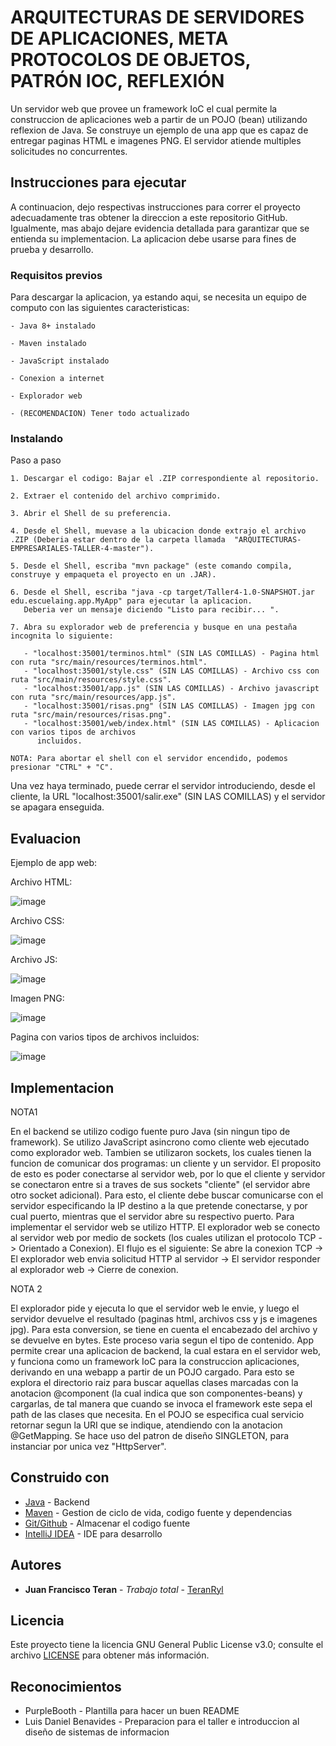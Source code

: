 # ARQUITECTURAS DE SERVIDORES DE APLICACIONES, META PROTOCOLOS DE OBJETOS, PATRÓN IOC, REFLEXIÓN

Un servidor web que provee un framework IoC el cual permite la construccion de aplicaciones web a partir de un POJO (bean) utilizando reflexion de Java. Se construye un ejemplo de una app que es capaz de entregar paginas HTML e imagenes PNG. El servidor atiende multiples solicitudes no concurrentes.

## Instrucciones para ejecutar

A continuacion, dejo respectivas instrucciones para correr el proyecto adecuadamente tras obtener la direccion a este repositorio GitHub. Igualmente, mas abajo dejare evidencia detallada para garantizar que se entienda su implementacion. La aplicacion debe usarse para fines de prueba y desarrollo.

### Requisitos previos

Para descargar la aplicacion, ya estando aqui, se necesita un equipo de computo con las siguientes caracteristicas:

```
- Java 8+ instalado

- Maven instalado

- JavaScript instalado

- Conexion a internet

- Explorador web

- (RECOMENDACION) Tener todo actualizado
```

### Instalando

Paso a paso

```
1. Descargar el codigo: Bajar el .ZIP correspondiente al repositorio.

2. Extraer el contenido del archivo comprimido.

3. Abrir el Shell de su preferencia.

4. Desde el Shell, muevase a la ubicacion donde extrajo el archivo .ZIP (Deberia estar dentro de la carpeta llamada  "ARQUITECTURAS-EMPRESARIALES-TALLER-4-master").

5. Desde el Shell, escriba "mvn package" (este comando compila, construye y empaqueta el proyecto en un .JAR).

6. Desde el Shell, escriba "java -cp target/Taller4-1.0-SNAPSHOT.jar edu.escuelaing.app.MyApp" para ejecutar la aplicacion.
   Deberia ver un mensaje diciendo "Listo para recibir... ".

7. Abra su explorador web de preferencia y busque en una pestaña incognita lo siguiente:
   
   - "localhost:35001/terminos.html" (SIN LAS COMILLAS) - Pagina html con ruta "src/main/resources/terminos.html".
   - "localhost:35001/style.css" (SIN LAS COMILLAS) - Archivo css con ruta "src/main/resources/style.css".
   - "localhost:35001/app.js" (SIN LAS COMILLAS) - Archivo javascript con ruta "src/main/resources/app.js".
   - "localhost:35001/risas.png" (SIN LAS COMILLAS) - Imagen jpg con ruta "src/main/resources/risas.png".
   - "localhost:35001/web/index.html" (SIN LAS COMILLAS) - Aplicacion con varios tipos de archivos 
      incluidos.

NOTA: Para abortar el shell con el servidor encendido, podemos presionar "CTRL" + "C".
```

Una vez haya terminado, puede cerrar el servidor introduciendo, desde el cliente, la URL "localhost:35001/salir.exe" (SIN LAS COMILLAS) y el servidor se apagara enseguida.



## Evaluacion

Ejemplo de app web:

Archivo HTML:

![image](https://github.com/TeranRyl/ARQUITECTURAS-EMPRESARIALES-TALLER-4/assets/81679109/26d18117-6a9d-4b35-b3f8-296f4c70e8f5)


Archivo CSS:

![image](https://github.com/TeranRyl/ARQUITECTURAS-EMPRESARIALES-TALLER-4/assets/81679109/1f416977-6a2a-4e81-958f-ac7978a71136)


Archivo JS:

![image](https://github.com/TeranRyl/ARQUITECTURAS-EMPRESARIALES-TALLER-4/assets/81679109/7c0fdbd3-ac39-4a77-abad-bbce4562cf72)


Imagen PNG:

![image](https://github.com/TeranRyl/ARQUITECTURAS-EMPRESARIALES-TALLER-4/assets/81679109/b38e86a6-a725-4d9d-881a-78b6df1342d5)


Pagina con varios tipos de archivos incluidos:

![image](https://github.com/TeranRyl/ARQUITECTURAS-EMPRESARIALES-TALLER-4/assets/81679109/516ab361-97e6-48ae-8226-ee04b495c880)










## Implementacion

NOTA1

En el backend se utilizo codigo fuente puro Java (sin ningun tipo de framework). Se utilizo JavaScript asincrono como cliente web ejecutado como explorador web.
Tambien se utilizaron sockets, los cuales tienen la funcion de comunicar dos programas: un cliente y un servidor. El proposito de esto es poder conectarse al servidor web, por lo que el cliente y servidor se conectaron entre si a traves de sus sockets "cliente" (el servidor abre otro socket adicional). Para esto, el cliente debe buscar comunicarse con el servidor especificando la IP destino a la que pretende conectarse, y por cual puerto, mientras que el servidor abre su respectivo puerto.
Para implementar el servidor web se utilizo HTTP.
El explorador web se conecto al servidor web por medio de sockets (los cuales utilizan el protocolo TCP -> Orientado a Conexion).
El flujo es el siguiente: Se abre la conexion TCP -> El explorador web envia solicitud HTTP al servidor -> El servidor responder al explorador web -> Cierre de conexion.


NOTA 2

El explorador pide y ejecuta lo que el servidor web le envie, y luego el servidor devuelve el resultado (paginas html, archivos css y js e imagenes jpg).
Para esta conversion, se tiene en cuenta el encabezado del archivo y se devuelve en bytes. Este proceso varia segun el tipo de contenido.
App permite crear una aplicacion de backend, la cual estara en el servidor web, y funciona como un framework IoC para la construccion aplicaciones, derivando en una webapp a partir de un POJO cargado. Para esto se explora el directorio raiz para buscar aquellas clases marcadas con la anotacion @component (la cual indica que son componentes-beans) y cargarlas, de tal manera que cuando se invoca el framework este sepa el path de las clases que necesita. En el POJO se especifica cual servicio retornar segun la URI que se indique, atendiendo con la anotacion @GetMapping.
Se hace uso del patron de diseño SINGLETON, para instanciar por unica vez "HttpServer".



## Construido con

* [Java](https://www.oracle.com/co/java/) - Backend
* [Maven](https://maven.apache.org/) - Gestion de ciclo de vida, codigo fuente y dependencias
* [Git/Github](https://git-scm.com/) - Almacenar el codigo fuente
* [IntelliJ IDEA](https://www.jetbrains.com/idea/) - IDE para desarrollo

## Autores

* **Juan Francisco Teran** - *Trabajo total* - [TeranRyl](https://github.com/TeranRyl)

## Licencia

Este proyecto tiene la licencia GNU General Public License v3.0; consulte el archivo [LICENSE](LICENSE.txt) para obtener más información.

## Reconocimientos

* PurpleBooth - Plantilla para hacer un buen README
* Luis Daniel Benavides - Preparacion para el taller e introduccion al diseño de sistemas de informacion

